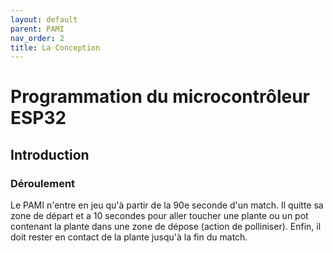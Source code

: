 ```yaml
---
layout: default
parent: PAMI
nav_order: 2
title: La Conception
---
```


# Programmation du microcontrôleur ESP32

## Introduction

### Déroulement

Le PAMI n'entre en jeu qu'à partir de la 90e seconde d'un match. Il quitte sa zone de départ et a 10 secondes pour aller toucher une plante ou un pot contenant la plante dans une zone de dépose (action de polliniser). Enfin, il doit rester en contact de la plante jusqu'à la fin du match.
